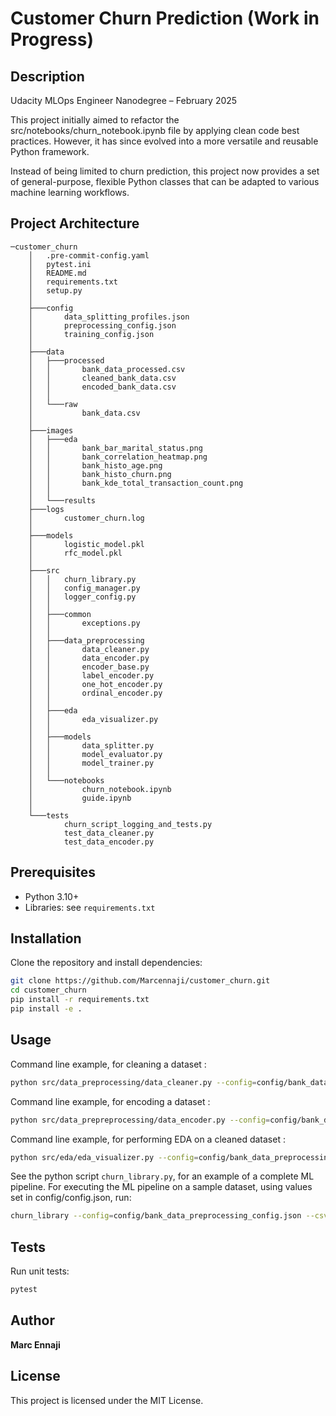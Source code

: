 # Customer Churn Prediction (Work in Progress)

## Description
Udacity MLOps Engineer Nanodegree – February 2025

This project initially aimed to refactor the src/notebooks/churn_notebook.ipynb file by applying clean code best practices. However, it has since evolved into a more versatile and reusable Python framework.

Instead of being limited to churn prediction, this project now provides a set of general-purpose, flexible Python classes that can be adapted to various machine learning workflows.

## Project Architecture
```
─customer_churn
    │   .pre-commit-config.yaml
    │   pytest.ini
    │   README.md
    │   requirements.txt
    │   setup.py
    │
    ├───config
    │       data_splitting_profiles.json
    │       preprocessing_config.json
    │       training_config.json
    │
    ├───data
    │   ├───processed
    │   │       bank_data_processed.csv
    │   │       cleaned_bank_data.csv
    │   │       encoded_bank_data.csv
    │   │
    │   └───raw
    │           bank_data.csv
    │
    ├───images
    │   ├───eda
    │   │       bank_bar_marital_status.png
    │   │       bank_correlation_heatmap.png
    │   │       bank_histo_age.png
    │   │       bank_histo_churn.png
    │   │       bank_kde_total_transaction_count.png
    │   │
    │   └───results
    ├───logs
    │       customer_churn.log
    │
    ├───models
    │       logistic_model.pkl
    │       rfc_model.pkl
    │
    ├───src
    │   │   churn_library.py
    │   │   config_manager.py
    │   │   logger_config.py
    │   │
    │   ├───common
    │   │       exceptions.py
    │   │
    │   ├───data_preprocessing
    │   │       data_cleaner.py
    │   │       data_encoder.py
    │   │       encoder_base.py
    │   │       label_encoder.py
    │   │       one_hot_encoder.py
    │   │       ordinal_encoder.py
    │   │
    │   ├───eda
    │   │       eda_visualizer.py
    │   │
    │   ├───models
    │   │       data_splitter.py
    │   │       model_evaluator.py
    │   │       model_trainer.py
    │   │
    │   └───notebooks
    │           churn_notebook.ipynb
    │           guide.ipynb
    │
    └───tests
            churn_script_logging_and_tests.py
            test_data_cleaner.py
            test_data_encoder.py
```

## Prerequisites
- Python 3.10+
- Libraries: see `requirements.txt`

## Installation
Clone the repository and install dependencies:
```bash
git clone https://github.com/Marcennaji/customer_churn.git
cd customer_churn
pip install -r requirements.txt
pip install -e .
```

## Usage
Command line example, for cleaning a dataset :
```bash
python src/data_preprocessing/data_cleaner.py --config=config/bank_data_preprocessing_config.json --csv=data/raw/bank_data.csv --result=data/processed/cleaned_bank_data.csv
```
Command line example, for encoding a dataset :
```bash
python src/data_prepreprocessing/data_encoder.py --config=config/bank_data_preprocessing_config.json --csv=data/raw/bank_data.csv --result=data/processed/encoded_bank_data.csv
```
Command line example, for performing EDA on a cleaned dataset :
```bash
python src/eda/eda_visualizer.py --config=config/bank_data_preprocessing_config.json --csv=data/raw/bank_data.csv --result=./images
```
See the python script `churn_library.py`, for an example of a complete ML pipeline.
For executing the ML pipeline on a sample dataset, using values set in config/config.json, run:
```bash
churn_library --config=config/bank_data_preprocessing_config.json --csv=data/raw/bank_data.csv --result=data/processed/encoded_bank_data.csv
```
## Tests
Run unit tests:
```bash
pytest
```

## Author
**Marc Ennaji** 

## License
This project is licensed under the MIT License.

